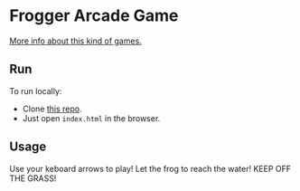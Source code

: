 # Frogger Arcade Game

[More info about this kind of games.](https://en.wikipedia.org/wiki/Frogger)

## Run
To run locally:
- Clone [this repo](https://github.com/dsteb/frogger-game).
- Just open `index.html` in the browser.

## Usage
Use your keboard arrows to play! Let the frog to reach the water!
KEEP OFF THE GRASS!
